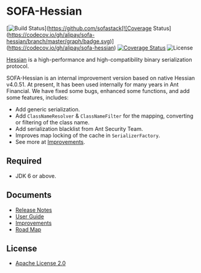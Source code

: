 # SOFA-Hessian

[![Build Status](https://github.com/sofastack/sofa-hessian/workflows/build/badge.svg?branch=master)](https://github.com/sofastack[![Coverage Status](https://codecov.io/gh/alipay/sofa-hessian/branch/master/graph/badge.svg)](https://codecov.io/gh/alipay/sofa-hessian)
[![Coverage Status](https://codecov.io/gh/sofastack/sofa-hessian/branch/master/graph/badge.svg)](https://codecov.io/gh/sofastack/sofa-hessian)
![License](https://img.shields.io/badge/license-Apache--2.0-green.svg)

[Hessian](http://hessian.caucho.com/#Java) is a high-performance and high-compatibility binary serialization protocol.

SOFA-Hessian is an internal improvement version based on native Hessian v4.0.51. At present, It has been used internally for many years in Ant Financial. We have fixed some bugs, enhanced some functions, and add some features, includes: 

- Add generic serialization.
- Add `ClassNameResolver` & `ClassNameFilter` for the mapping, converting or filtering of the class name.
- Add serialization blacklist from Ant Security Team.
- Improves map locking of the cache in `SerializerFactory`.
- See more at [Improvements](https://github.com/sofastack/sofa-hessian/wiki/Improvements).


## Required
 - JDK 6 or above.

## Documents
 - [Release Notes](https://github.com/sofastack/sofa-hessian/wiki/ReleaseNotes)
 - [User Guide](https://github.com/sofastack/sofa-hessian/wiki/UserGuide)
 - [Improvements](https://github.com/sofastack/sofa-hessian/wiki/Improvements)
 - [Road Map](https://github.com/sofastack/sofa-hessian/wiki/RoadMap)

## License
 - [Apache License 2.0](https://github.com/sofastack/sofa-hessian/blob/master/LICENSE)